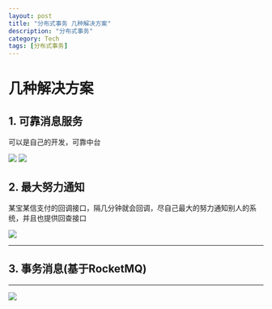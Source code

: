 ```yaml
---
layout: post
title: "分布式事务 几种解决方案"
description: "分布式事务"
category: Tech
tags: [分布式事务]
---
```




# 几种解决方案



## 1. 可靠消息服务

可以是自己的开发，可靠中台

<img src="../../../public/img/posts/28-transaction01.png">

<img src="../../../public/img/posts/28-transaction02.png">



## 2. 最大努力通知

某宝某信支付的回调接口，隔几分钟就会回调，尽自己最大的努力通知别人的系统，并且也提供回查接口

<img src="../../../public/img/posts/28-transaction03.png">

---



## 3. 事务消息(基于RocketMQ)

---

<img src="../../../public/img/posts/28-transaction04.png">

